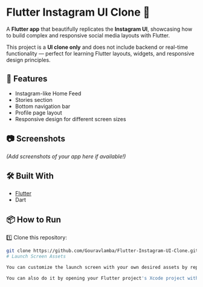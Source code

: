 # Flutter Instagram UI Clone 📸

A **Flutter app** that beautifully replicates the **Instagram UI**, showcasing how to build complex and responsive social media layouts with Flutter.

This project is a **UI clone only** and does not include backend or real-time functionality — perfect for learning Flutter layouts, widgets, and responsive design principles.

## 🚀 Features
- Instagram-like Home Feed
- Stories section
- Bottom navigation bar
- Profile page layout
- Responsive design for different screen sizes

## 📷 Screenshots
*(Add screenshots of your app here if available!)*

## 🛠️ Built With
- [Flutter](https://flutter.dev/)
- Dart

## 📦 How to Run
1️⃣ Clone this repository:
```bash
git clone https://github.com/Gouravlamba/Flutter-Instagram-UI-Clone.git
# Launch Screen Assets

You can customize the launch screen with your own desired assets by replacing the image files in this directory.

You can also do it by opening your Flutter project's Xcode project with `open ios/Runner.xcworkspace`, selecting `Runner/Assets.xcassets` in the Project Navigator and dropping in the desired images.
